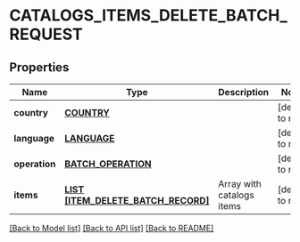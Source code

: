 # CATALOGS_ITEMS_DELETE_BATCH_REQUEST

## Properties
Name | Type | Description | Notes
------------ | ------------- | ------------- | -------------
**country** | [**COUNTRY**](Country.md) |  | [default to null]
**language** | [**LANGUAGE**](Language.md) |  | [default to null]
**operation** | [**BATCH_OPERATION**](BatchOperation.md) |  | [default to null]
**items** | [**LIST [ITEM_DELETE_BATCH_RECORD]**](ItemDeleteBatchRecord.md) | Array with catalogs items | [default to null]

[[Back to Model list]](../README.md#documentation-for-models) [[Back to API list]](../README.md#documentation-for-api-endpoints) [[Back to README]](../README.md)


